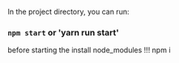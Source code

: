 
In the project directory, you can run:

### `npm start` or 'yarn run start'

before starting the install node_modules !!!  npm i